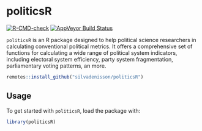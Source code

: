 politicsR
=====
[![R-CMD-check](https://github.com/silvadenisson/electionsBR/workflows/R-CMD-check/badge.svg)](https://github.com/silvadenisson/electionsBR/actions)
[![AppVeyor Build Status](https://ci.appveyor.com/api/projects/status/3xp80q2vnwfxwhif/branch/main?svg=true)](https://ci.appveyor.com/project/silvadenisson/politicsr/branch/main)
 
`politicsR` is an R package designed to help political science researchers in calculating conventional political metrics. It offers a comprehensive set of functions for calculating a wide range of political system indicators, including electoral system efficiency, party system fragmentation, parliamentary voting patterns, an more.

```r
remotes::install_github("silvadenisson/politicsR")
```

## Usage

To get started with `politicsR`, load the package with:

```r
library(politicsR)
```

